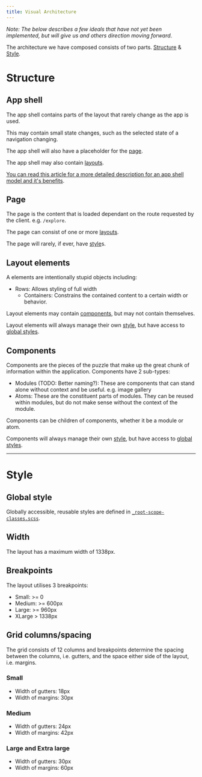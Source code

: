 ```yaml
---
title: Visual Architecture
---
```


_Note: The below describes a few ideals that have not yet been implemented, but will give us and
others direction moving forward_.

The architecture we have composed consists of two parts. [Structure](#structure) & [Style](#style).

# Structure

## App shell

The app shell contains parts of the layout that rarely change as the app is used.

This may contain small state changes, such as the selected state of a navigation changing.

The app shell will also have a placeholder for the [page](#page).

The app shell may also contain [layouts](#layout-elements).

[You can read this article for a more detailed description for an app shell model and it's benefits](https://developers.google.com/web/fundamentals/architecture/app-shell).


## Page

The page is the content that is loaded dependant on the route requested by the client.
e.g. `/explore`.

The page can consist of one or more [layouts](#layout-elements).

The page will rarely, if ever, have [style](#style)s.


## Layout elements

A elements are intentionally stupid objects including:

  * Rows: Allows styling of full width
    * Containers: Constrains the contained content to a certain width or behavior.

Layout elements may contain [components](#components), but may not contain themselves.

Layout elements will always manage their own [style](#style), but have access to
[global styles](#global-styles).


## Components

Components are the pieces of the puzzle that make up the great chunk of information within the
application. Components have 2 sub-types:

  * Modules (TODO: Better naming?): These are components that can stand alone without context and
    be useful. e.g. image gallery
  * Atoms: These are the constituent parts of modules. They can be reused within modules, but do not
    make sense without the context of the module.

Components can be children of components, whether it be a module or atom.

Components will always manage their own [style](#style), but have access to
[global styles](#global-styles).

<hr class="divider" />


# Style

## Global style

Globally accessible, reusable styles are defined in
[`_root-scope-classes.scss`](https://github.com/wellcometrust/wellcomecollection.org/blob/master/client/scss/utilities/_root-scope-classes.scss).

## Width

The layout has a maximum width of 1338px.

## Breakpoints

The layout utilises 3 breakpoints:

- Small: >= 0
- Medium: >= 600px
- Large: >= 960px
- XLarge > 1338px

## Grid columns/spacing

The grid consists of 12 columns and breakpoints determine the spacing between the columns,
i.e. gutters, and the space either side of the layout, i.e. margins.

### Small

- Width of gutters: 18px
- Width of margins: 30px

### Medium

- Width of gutters: 24px
- Width of margins: 42px

### Large and Extra large

- Width of gutters: 30px
- Width of margins: 60px
